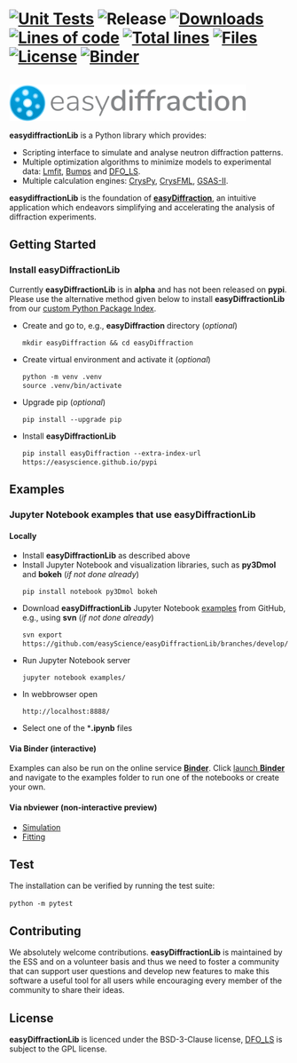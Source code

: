 # [![Unit Tests][20]][21] ![Release][31] [![Downloads][70]][71] [![Lines of code][81]](<>) [![Total lines][80]](<>) [![Files][82]](<>) [![License][50]][51] [![Binder](https://mybinder.org/badge_logo.svg)](https://mybinder.org/v2/gh/easyScience/easyDiffractionLib/develop)


<img height="80"><img src="https://raw.githubusercontent.com/easyScience/easyDiffractionApp/master/resources/images/ed_logo.svg" height="65">

**easydiffractionLib** is a Python library which provides:
* Scripting interface to simulate and analyse neutron diffraction patterns.
* Multiple optimization algorithms to minimize models to experimental data: [Lmfit](https://lmfit.github.io/lmfit-py/), [Bumps](https://github.com/bumps/bumps) and [DFO_LS](https://github.com/numericalalgorithmsgroup/dfols).
* Multiple calculation engines: [CrysPy](https://github.com/ikibalin/cryspy), [CrysFML](https://www.ill.eu/sites/fullprof/php/programs24b7.html?pagina=Crysfml), [GSAS-II](https://subversion.xray.aps.anl.gov/trac/pyGSAS).

**easydiffractionLib** is the foundation of [**easyDiffraction**](https://github.com/easyScience/easyDiffraction), an intuitive application which endeavors simplifying and accelerating the analysis of diffraction experiments.

## Getting Started

### Install easyDiffractionLib

Currently **easyDiffractionLib** is in **alpha** and has not been released on **pypi**. Please use the alternative method given below to install **easyDiffractionLib** from our [custom Python Package Index](https://easyscience.github.io/pypi).

* Create and go to, e.g., **easyDiffraction** directory (*optional*)
  ```
  mkdir easyDiffraction && cd easyDiffraction
  ```
* Create virtual environment and activate it (*optional*)
  ```
  python -m venv .venv
  source .venv/bin/activate
  ```
* Upgrade pip (*optional*)
  ```
  pip install --upgrade pip
  ```
* Install **easyDiffractionLib**
  ```
  pip install easyDiffraction --extra-index-url https://easyscience.github.io/pypi
  ```

## Examples

### Jupyter Notebook examples that use easyDiffractionLib

#### Locally

* Install **easyDiffractionLib** as described above
* Install Jupyter Notebook and visualization libraries, such as **py3Dmol** and **bokeh** (*if not done already*)
  ```
  pip install notebook py3Dmol bokeh
  ```
* Download **easyDiffractionLib** Jupyter Notebook [examples](https://github.com/easyScience/easyDiffractionLib/tree/develop/examples) from GitHub, e.g., using **svn** (*if not done already*)
  ```
  svn export https://github.com/easyScience/easyDiffractionLib/branches/develop/examples
  ```
* Run Jupyter Notebook server
  ```
  jupyter notebook examples/
  ```
* In webbrowser open
  ```
  http://localhost:8888/
  ```
* Select one of the ***.ipynb** files

#### Via Binder (interactive)

Examples can also be run on the online service [**Binder**](https://mybinder.org/). Click [launch **Binder**](https://mybinder.org/v2/gh/easyScience/easyDiffractionLib/develop) and navigate to the examples folder to run one of the notebooks or create your own.

#### Via nbviewer (non-interactive preview)

* [Simulation](https://nbviewer.jupyter.org/github/easyScience/easyDiffractionLib/blob/develop/examples/Simulation.ipynb)
* [Fitting](https://nbviewer.jupyter.org/github/easyScience/easyDiffractionLib/blob/develop/examples/Fitting.ipynb)

## Test

The installation can be verified by running the test suite:

```python -m pytest```

## Contributing
We absolutely welcome contributions. **easyDiffractionLib** is maintained by the ESS and on a volunteer basis and thus we need to foster a community that can support user questions and develop new features to make this software a useful tool for all users while encouraging every member of the community to share their ideas.

## License
**easyDiffractionLib** is licenced under the  BSD-3-Clause license, [DFO_LS](https://github.com/numericalalgorithmsgroup/dfols) is subject to the GPL license.

<!---CI Build Status--->

[20]: https://github.com/easyScience/easyDiffractionLib/actions/workflows/unit_test.yml/badge.svg

[21]: https://github.com/easyScience/easyDiffractionLib/actions


<!---Release--->

[31]: https://img.shields.io/badge/release-v0.0.1--alpha-orange

[32]: https://img.shields.io/pypi/v/easyScienceCore.svg

[33]: https://pypi.org/project/easyScienceCore


<!---License--->

[50]: https://img.shields.io/github/license/easyScience/easyDiffractionLib.svg

[51]: https://github.com/easyScience/easyDiffractionLib/blob/master/LICENSE.md


<!---Downloads--->

[70]: https://img.shields.io/pypi/dm/easyScienceCore.svg

[71]: https://pypi.org/project/easyScienceCore

<!---Code statistics--->

[80]: https://tokei.rs/b1/github/easyScience/easyDiffractionLib

[81]: https://tokei.rs/b1/github/easyScience/easyDiffractionLib?category=code

[82]: https://tokei.rs/b1/github/easyScience/easyDiffractionLib?category=files

[83]: https://www.codefactor.io/repository/github/easyscience/easydiffractionlib/badge

[84]: https://www.codefactor.io/repository/github/easyscience/easydiffractionlib
